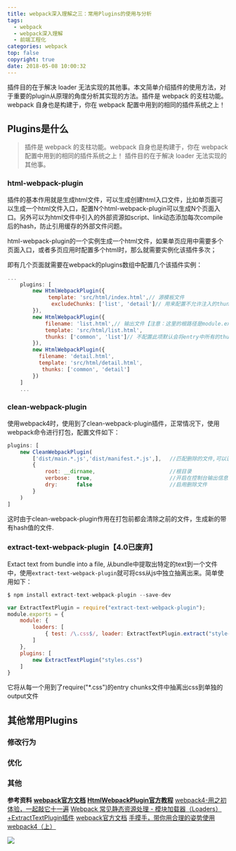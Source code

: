 ```yaml
---
title: webpack深入理解之三：常用Plugins的使用与分析
tags:
  - webpack
  - webpack深入理解
  - 前端工程化
categories: webpack
top: false
copyright: true
date: 2018-05-08 10:00:32
---
```

插件目的在于解决 loader 无法实现的其他事。本文简单介绍插件的使用方法，对于重要的plugin从原理的角度分析其实现的方法。插件是 webpack 的支柱功能。webpack 自身也是构建于，你在 webpack 配置中用到的相同的插件系统之上！
<!--more-->

## Plugins是什么
> 插件是 webpack 的支柱功能。webpack 自身也是构建于，你在 webpack 配置中用到的相同的插件系统之上！
插件目的在于解决 loader 无法实现的其他事。

### html-webpack-plugin
插件的基本作用就是生成html文件，可以生成创建html入口文件，比如单页面可以生成一个html文件入口，配置N个html-webpack-plugin可以生成N个页面入口。另外可以为html文件中引入的外部资源如script、link动态添加每次compile后的hash，防止引用缓存的外部文件问题。

html-webpack-plugin的一个实例生成一个html文件，如果单页应用中需要多个页面入口，或者多页应用时配置多个html时，那么就需要实例化该插件多次；

即有几个页面就需要在webpack的plugins数组中配置几个该插件实例：
```js
...
    plugins: [
        new HtmlWebpackPlugin({
             template: 'src/html/index.html',// 源模板文件
              excludeChunks: ['list', 'detail']// 用来配置不允许注入的thunk。
        }),
        new HtmlWebpackPlugin({
            filename: 'list.html',// 输出文件【注意：这里的根路径是module.exports.output.path】
            template: 'src/html/list.html',
            thunks: ['common', 'list']// 不配置此项默认会将entry中所有的thunk注入到模板中。
        }), 
        new HtmlWebpackPlugin({
          filename: 'detail.html',
          template: 'src/html/detail.html',
           thunks: ['common', 'detail']
        })
    ]
    ...
```

### clean-webpack-plugin
使用webpack4时，使用到了clean-webpack-plugin插件，正常情况下，使用webpack命令进行打包，配置文件如下：
```js
plugins: [
	new CleanWebpackPlugin(
        ['dist/main.*.js','dist/manifest.*.js',],　 //匹配删除的文件,可以设置成匹配所有的dist下文件。
        {
            root: __dirname,       　　　　　　　　　　//根目录
            verbose:  true,        　　　　　　　　　　//开启在控制台输出信息
            dry:      false        　　　　　　　　　　//启用删除文件
        }
    )
]
```
这时由于clean-webpack-plugin作用在打包前都会清除之前的文件，生成新的带有hash值的文件.
### extract-text-webpack-plugin【4.0已废弃】

Extact text from bundle into a file, 从bundle中提取出特定的text到一个文件中，使用`extract-text-webpack-plugin`就可将css从js中独立抽离出来。简单使用如下：

```js
$ npm install extract-text-webpack-plugin --save-dev

var ExtractTextPlugin = require("extract-text-webpack-plugin");
module.exports = {
    module: {
        loaders: [
            { test: /\.css$/, loader: ExtractTextPlugin.extract("style-loader", "css-loader") }
        ]
    },
    plugins: [
        new ExtractTextPlugin("styles.css")
    ]
}
```
它将从每一个用到了require("*.css")的entry chunks文件中抽离出css到单独的output文件



## 其他常用Plugins
### 修改行为
### 优化
### 其他


**参考资料**
**[webpack官方文档](https://www.webpackjs.com/concepts/)**
**[HtmlWebpackPlugin官方教程](http://www.css88.com/doc/webpack2/plugins/html-webpack-plugin/)**
[webpack4-用之初体验，一起敲它十一遍](https://juejin.im/post/5adea0106fb9a07a9d6ff6de)
[Webpack 常见静态资源处理 - 模块加载器（Loaders）+ExtractTextPlugin插件](https://www.cnblogs.com/sloong/p/5826818.html)
[webpack官方文档](https://webpack.js.org/concepts/)
[手摸手，带你用合理的姿势使用webpack4（上）](https://juejin.im/post/5b56909a518825195f499806)

![](http://oankigr4l.bkt.clouddn.com/wexin.png)